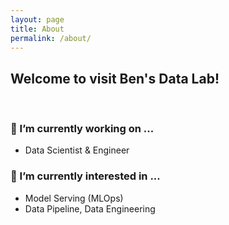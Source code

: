 ```yaml
---
layout: page
title: About
permalink: /about/
---
```


## Welcome to visit Ben's Data Lab!
<br>

### 🔭 I’m currently working on ...
- Data Scientist & Engineer

### 🌱 I’m currently interested in ...
- Model Serving (MLOps)
- Data Pipeline, Data Engineering
